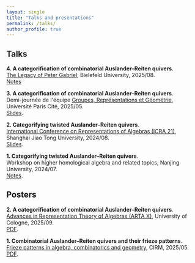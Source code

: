 ```yaml
---
layout: single
title: "Talks and presentations"
permalink: /talks/
author_profile: true
---
```


## Talks

**4. A categorification of combinatorial Auslander–Reiten quivers**.  
  [The Legacy of Peter Gabriel](https://www.math.uni-bielefeld.de/birep/meetings/gabriel2025/), Bielefeld University, 2025/08.  
  [Notes](/images/notes/2025_08_Gabriel.pdf)

**3. A categorification of combinatorial Auslander–Reiten quivers**.  
  Demi-journée de l'équipe [Groupes, Représentations et Géométrie](https://www.imj-prg.fr/grg/), Université Paris Cité, 2025/05.  
  [Slides](/images/slides/2025_05_GRG.pdf).

**2. Categorifying twisted Auslander–Reiten quivers**.  
  [International Conference on Representations of Algebras (ICRA 21)](https://icra21.sjtu.edu.cn/index.html), Shanghai Jiao Tong University, 2024/08.  
  [Slides](/images/slides/2024_08_ICRA.pdf).

**1. Categorifying twisted Auslander–Reiten quivers**.  
  Workshop on higher homological algebra and related topics, Nanjing University, 2024/07.  
  [Notes](/images/notes/2024_07_Nanjing.pdf).

## Posters

**2. A categorification of combinatorial Auslander–Reiten quivers**.  
  [Advances in Representation Theory of Algebras (ARTA X)](https://sites.google.com/view/arta-x-cologne), University of Cologne, 2025/09.  
  [PDF](/images/posters/2025_09_ARTA.pdf).

**1. Combinatorial Auslander–Reiten quivers and their frieze patterns**.  
  [Frieze patterns in algebra, combinatorics and geometry](https://conferences.cirm-math.fr/3214.html), CIRM, 2025/05.  
  [PDF](/images/posters/2025_05_Friezes.pdf).